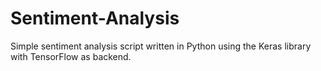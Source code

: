 # Sentiment-Analysis
Simple sentiment analysis script written in Python using the Keras library with TensorFlow as backend.
